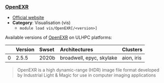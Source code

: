 ### [OpenEXR](https://www.openexr.com/)

* [Official website](https://www.openexr.com/)
* __Category__: Visualisation (vis)
    -  `module load vis/OpenEXR[/<version>]`

Available versions of [OpenEXR](https://www.openexr.com/) on ULHPC platforms:

|    | Version   | Swset   | Architectures            | Clusters   |
|---:|:----------|:--------|:-------------------------|:-----------|
|  0 | 2.5.5     | 2020b   | broadwell, epyc, skylake | aion, iris |

> OpenEXR is a high dynamic-range (HDR) image file format developed by Industrial Light & Magic for use in computer imaging applications
